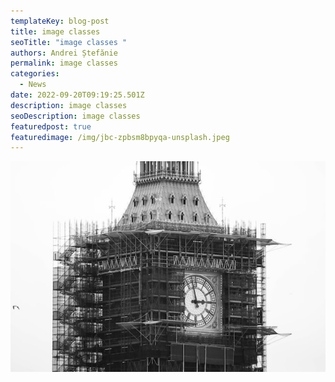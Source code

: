 ```yaml
---
templateKey: blog-post
title: image classes
seoTitle: "image classes "
authors: Andrei Ștefănie
permalink: image classes
categories:
  - News
date: 2022-09-20T09:19:25.501Z
description: image classes
seoDescription: image classes
featuredpost: true
featuredimage: /img/jbc-zpbsm8bpyqa-unsplash.jpeg
---
```

<img src="/img/jbc-zpbsm8bpyqa-unsplash.jpeg" alt="" title="" class="shadows,rounded-lg"/>